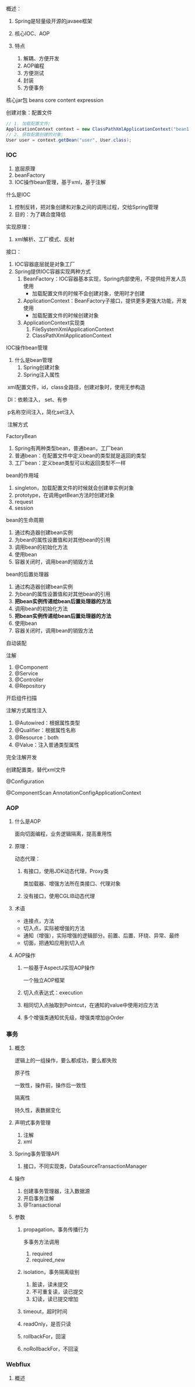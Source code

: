 概述：

1. Spring是轻量级开源的javaee框架

2. 核心IOC、AOP
3. 特点
   1. 解耦、方便开发
   2. AOP编程
   3. 方便测试
   4. 封装
   5. 方便事务



核心jar包 beans core content expression

创建对象：配置文件

```java
// 1. 加载配置文件;
ApplicationContext context = new ClassPathXmlApplicationContext("bean1.xml");
// 2. 获取配置创建的对象;
User user = context.getBean("user", User.class);
```



### IOC

1. 底层原理
2. beanFactory
3. IOC操作bean管理，基于xml，基于注解



什么是IOC

1. 控制反转，把对象创建和对象之间的调用过程，交给Spring管理
2. 目的：为了耦合度降低

实现原理：

1. xml解析、工厂模式、反射



接口：

1. IOC容器底层就是对象工厂
2. Spring提供IOC容器实现两种方式
   1. BeanFactory：IOC容器基本实现，Spring内部使用，不提供给开发人员使用
      * 加载配置文件的时候不会创建对象，使用时才创建
   2. ApplicationContext：BeanFactory子接口，提供更多更强大功能，开发使用
      * 加载配置文件的时候创建对象
   3. ApplicationContext实现类
      1. FileSystemXmlApplicationContext
      2. ClassPathXmlApplicationContext



IOC操作bean管理

1. 什么是bean管理
   1. Spring创建对象
   2. Spring注入属性

​	xml配置文件，id，class全路径，创建对象时，使用无参构造

​	DI：依赖注入， set、有参

​	p名称空间注入，简化set注入

​	注解方式



FactoryBean

1. Spring有两种类型bean，普通bean，工厂bean
2. 普通bean：在配置文件中定义bean的类型就是返回的类型
3. 工厂bean：定义bean类型可以和返回类型不一样



bean的作用域

1. singleton，加载配置文件的时候就会创建单实例对象
2. prototype，在调用getBean方法时创建对象
3. request
4. session



bean的生命周期

1. 通过构造器创建bean实例
2. 为bean的属性设置值和对其他bean的引用
3. 调用bean的初始化方法
4. 使用bean
5. 容器关闭时，调用bean的销毁方法



bean的后置处理器

1. 通过构造器创建bean实例
2. 为bean的属性设置值和对其他bean的引用
3. **把bean实例传递给bean后置处理器的方法**
4. 调用bean的初始化方法
5. **把bean实例传递给bean后置处理器的方法**
6. 使用bean
7. 容器关闭时，调用bean的销毁方法



自动装配



注解

1. @Component
2. @Service
3. @Controller
4. @Repository

开启组件扫描



注解方式属性注入

1. @Autowired：根据属性类型
2. @Qualifier：根据属性名称
3. @Resource：both
4. @Value：注入普通类型属性



完全注解开发

创建配置类，替代xml文件

@Configuration

@ComponentScan
AnnotationConfigApplicationContext





### AOP

1. 什么是AOP

   面向切面编程，业务逻辑隔离，提高重用性

2. 原理：

   动态代理：

   1. 有接口，使用JDK动态代理，Proxy类

      类加载器、增强方法所在类接口、代理对象

   2. 没有接口，使用CGLIB动态代理

3. 术语

   * 连接点，方法
   * 切入点，实际被增强的方法
   * 通知（增强），实际增强的逻辑部分。前置、后置、环绕、异常、最终
   * 切面，把通知应用到切入点

4. AOP操作

   1. 一般基于AspectJ实现AOP操作

      一个独立AOP框架

   2. 切入点表达式：execution

   3. 相同切入点抽取到Pointcut，在通知的value中使用对应方法

   4. 多个增强类通知优先级，增强类增加@Order





### 事务

1. 概念

   逻辑上的一组操作，要么都成功，要么都失败

   原子性

   一致性，操作前，操作后一致性

   隔离性

   持久性，表数据变化

2. 声明式事务管理

   1. 注解
   2. xml

3. Spring事务管理API

   1. 接口，不同实现类，DataSourceTransactionManager

4. 操作

   1. 创建事务管理器，注入数据源
   2. 开启事务注解
   3. @Transactional

5. 参数

   1. propagation，事务传播行为

      多事务方法调用

      1. required
      2. required_new

      

   2. isolation，事务隔离级别

      1. 脏读，读未提交
      2. 不可重复读，读已提交
      3. 幻读，读已提交增加

   3. timeout，超时时间

   4. readOnly，是否只读

   5. rollbackFor，回滚

   6. noRollbackFor，不回滚





### Webflux

1. 概述

   